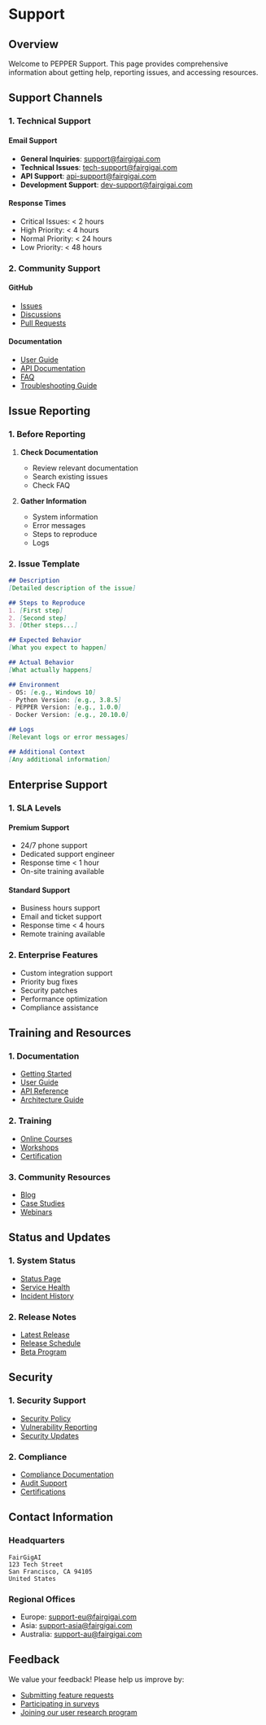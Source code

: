 # Support

## Overview

Welcome to PEPPER Support. This page provides comprehensive information about getting help, reporting issues, and accessing resources.

## Support Channels

### 1. Technical Support

#### Email Support
- **General Inquiries**: support@fairgigai.com
- **Technical Issues**: tech-support@fairgigai.com
- **API Support**: api-support@fairgigai.com
- **Development Support**: dev-support@fairgigai.com

#### Response Times
- Critical Issues: < 2 hours
- High Priority: < 4 hours
- Normal Priority: < 24 hours
- Low Priority: < 48 hours

### 2. Community Support

#### GitHub
- [Issues](https://github.com/FairGigAI/PEPPER/issues)
- [Discussions](https://github.com/FairGigAI/PEPPER/discussions)
- [Pull Requests](https://github.com/FairGigAI/PEPPER/pulls)

#### Documentation
- [User Guide](User-Guide)
- [API Documentation](API-Documentation)
- [FAQ](FAQ)
- [Troubleshooting Guide](Troubleshooting)

## Issue Reporting

### 1. Before Reporting

1. **Check Documentation**
   - Review relevant documentation
   - Search existing issues
   - Check FAQ

2. **Gather Information**
   - System information
   - Error messages
   - Steps to reproduce
   - Logs

### 2. Issue Template

```markdown
## Description
[Detailed description of the issue]

## Steps to Reproduce
1. [First step]
2. [Second step]
3. [Other steps...]

## Expected Behavior
[What you expect to happen]

## Actual Behavior
[What actually happens]

## Environment
- OS: [e.g., Windows 10]
- Python Version: [e.g., 3.8.5]
- PEPPER Version: [e.g., 1.0.0]
- Docker Version: [e.g., 20.10.0]

## Logs
[Relevant logs or error messages]

## Additional Context
[Any additional information]
```

## Enterprise Support

### 1. SLA Levels

#### Premium Support
- 24/7 phone support
- Dedicated support engineer
- Response time < 1 hour
- On-site training available

#### Standard Support
- Business hours support
- Email and ticket support
- Response time < 4 hours
- Remote training available

### 2. Enterprise Features

- Custom integration support
- Priority bug fixes
- Security patches
- Performance optimization
- Compliance assistance

## Training and Resources

### 1. Documentation

- [Getting Started](Getting-Started)
- [User Guide](User-Guide)
- [API Reference](API-Documentation)
- [Architecture Guide](Architecture)

### 2. Training

- [Online Courses](https://training.fairgigai.com)
- [Workshops](https://workshops.fairgigai.com)
- [Certification](https://certification.fairgigai.com)

### 3. Community Resources

- [Blog](https://blog.fairgigai.com)
- [Case Studies](https://cases.fairgigai.com)
- [Webinars](https://webinars.fairgigai.com)

## Status and Updates

### 1. System Status

- [Status Page](https://status.fairgigai.com)
- [Service Health](https://health.fairgigai.com)
- [Incident History](https://incidents.fairgigai.com)

### 2. Release Notes

- [Latest Release](https://releases.fairgigai.com/latest)
- [Release Schedule](https://releases.fairgigai.com/schedule)
- [Beta Program](https://beta.fairgigai.com)

## Security

### 1. Security Support

- [Security Policy](https://security.fairgigai.com)
- [Vulnerability Reporting](https://security.fairgigai.com/report)
- [Security Updates](https://security.fairgigai.com/updates)

### 2. Compliance

- [Compliance Documentation](https://compliance.fairgigai.com)
- [Audit Support](https://audit.fairgigai.com)
- [Certifications](https://certifications.fairgigai.com)

## Contact Information

### Headquarters
```
FairGigAI
123 Tech Street
San Francisco, CA 94105
United States
```

### Regional Offices
- Europe: support-eu@fairgigai.com
- Asia: support-asia@fairgigai.com
- Australia: support-au@fairgigai.com

## Feedback

We value your feedback! Please help us improve by:
- [Submitting feature requests](https://feedback.fairgigai.com)
- [Participating in surveys](https://surveys.fairgigai.com)
- [Joining our user research program](https://research.fairgigai.com) 